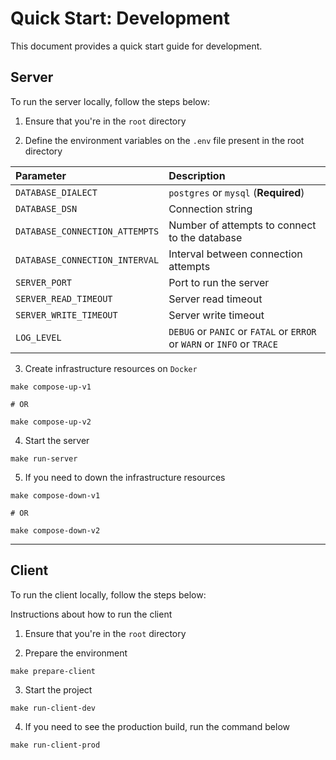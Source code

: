 # Quick Start: Development

This document provides a quick start guide for development.

## Server

To run the server locally, follow the steps below:

1. Ensure that you're in the `root` directory

2. Define the environment variables on the `.env` file present in the root directory

| Parameter                      | Description                                                             |
|:-------------------------------|:------------------------------------------------------------------------|
| `DATABASE_DIALECT`             | `postgres` or `mysql` (**Required**)                                    |
| `DATABASE_DSN`                 | Connection string                                                       |
| `DATABASE_CONNECTION_ATTEMPTS` | Number of attempts to connect to the database                           |
| `DATABASE_CONNECTION_INTERVAL` | Interval between connection attempts                                    |
| `SERVER_PORT`                  | Port to run the server                                                  |
| `SERVER_READ_TIMEOUT`          | Server read timeout                                                     |
| `SERVER_WRITE_TIMEOUT`         | Server write timeout                                                    |
| `LOG_LEVEL`                    | `DEBUG` or `PANIC` or `FATAL` or `ERROR` or `WARN` or `INFO` or `TRACE` |                                      |

3. Create infrastructure resources on `Docker`

```shell
make compose-up-v1

# OR

make compose-up-v2
```

4. Start the server

```shell
make run-server
```

5. If you need to down the infrastructure resources

```shell
make compose-down-v1

# OR

make compose-down-v2
```

---

## Client

To run the client locally, follow the steps below:

Instructions about how to run the client

1. Ensure that you're in the `root` directory

2. Prepare the environment

```shell
make prepare-client
```

3. Start the project

```shell
make run-client-dev
```

4. If you need to see the production build, run the command below

```shell
make run-client-prod
```